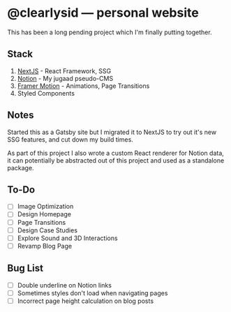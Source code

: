 # @clearlysid — personal website

This has been a long pending project which I'm finally putting together.

## Stack

1. [NextJS](https://nextjs.org) - React Framework, SSG
2. [Notion](https://www.notion.so/desktop) - My jugaad pseudo-CMS
3. [Framer Motion](https://www.framer.com/motion/) - Animations, Page Transitions
4. Styled Components

## Notes

Started this as a Gatsby site but I migrated it to NextJS to try out it's new SSG features, and cut down my build times.

As part of this project I also wrote a custom React renderer for Notion data, it can potentially be abstracted out of this project and used as a standalone package.

## To-Do

-   [ ] Image Optimization
-   [ ] Design Homepage
-   [ ] Page Transitions
-   [ ] Design Case Studies
-   [ ] Explore Sound and 3D Interactions
-   [ ] Revamp Blog Page

## Bug List

-   [ ] Double underline on Notion links
-   [ ] Sometimes styles don't load when navigating pages
-   [ ] Incorrect page height calculation on blog posts
